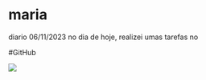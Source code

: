 # maria
diario  06/11/2023
no dia de hoje, realizei umas tarefas no 

#GitHub



![](https://media.tenor.com/p34oU47DQ-8AAAAd/monkey-conduciendo.gif)
